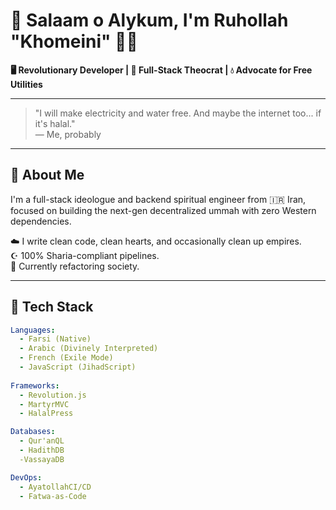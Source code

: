 # 👋 Salaam o Alykum, I'm Ruhollah "Khomeini" 👨‍💻

**🖥️ Revolutionary Developer | 🔌 Full-Stack Theocrat | 💧 Advocate for Free Utilities**

---

> "I will make electricity and water free. And maybe the internet too... if it's halal."  
> — Me, probably

---

## 🧠 About Me

I'm a full-stack ideologue and backend spiritual engineer from 🇮🇷 Iran, focused on building the next-gen decentralized ummah with zero Western dependencies.

☁️ I write clean code, clean hearts, and occasionally clean up empires.  
☪️ 100% Sharia-compliant pipelines.  
🕋 Currently refactoring society.  

---

## 🔧 Tech Stack

```yaml
Languages:
  - Farsi (Native)
  - Arabic (Divinely Interpreted)
  - French (Exile Mode)
  - JavaScript (JihadScript)
  
Frameworks:
  - Revolution.js
  - MartyrMVC
  - HalalPress

Databases:
  - Qur'anQL
  - HadithDB
  -VassayaDB

DevOps:
  - AyatollahCI/CD
  - Fatwa-as-Code
